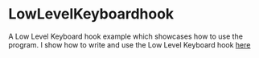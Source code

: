 # LowLevelKeyboardhook
A Low Level Keyboard hook example which showcases how to use the program. I show how to write and use the Low Level Keyboard hook [here](https://www.youtube.com/watch?v=evt2Jl6hkDI&t=28s)
